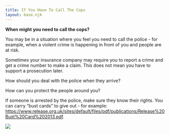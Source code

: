 ```yaml
---
title: If You Have To Call The Cops
layout: base.njk
---
```

**When might you need to call the cops?** 

You may be in a situation where you feel you need to call the police - for example, when a violent crime is happening in front of you and people are at risk. 

Sometimes your insurance company may require you to report a crime and get a crime number to make a claim. This does not mean you have to support a prosecution later. 

How should you deal with the police when they arrive?

How can you protect the people around you? 

If someone is arrested by the police, make sure they know their rights. You can carry “bust cards” to give out - for example: <https://www.release.org.uk/sites/default/files/pdf/publications/Release%20Bust%20Card%202013.pdf>.

![](/img/photo_2022-04-24-22.19.36.jpeg)